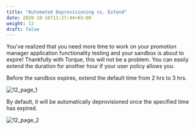 ```yaml
---
title: "Automated Deprovisioning vs. Extend"
date: 2020-10-16T11:27:44+03:00
weight: 12
draft: false
---
```


You've realized that you need more time to work on your promotion manager application functionality testing and your sandbox is about to expire! Thankfully with Torque, this will not be a problem. You can easily extend the duration for another hour if your user policy allows you. 
 
Before the sandbox expires, extend the default time from 2 hrs to 3 hrs.

![12_page_1](/images/module2/12_page_1.png)

By default, it will be automatically deprovisioned once the specified time has expired.

![12_page_2](/images/module2/12_page_2.png)
